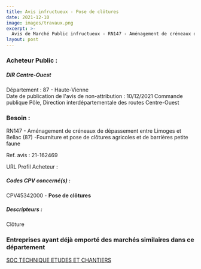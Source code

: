 ```yaml
---
title: Avis infructueux - Pose de clôtures
date: 2021-12-10
image: images/travaux.png
excerpt: >-
  Avis de Marché Public infructueux - RN147 - Aménagement de créneaux de dépassement entre Limoges et Bellac (87) -Fourniture et pose de clôtures agricoles et de barrières petite faune
layout: post
---
```


### Acheteur Public :
##### DIR Centre-Ouest
Département : 87 - Haute-Vienne<br/>
Date de publication de l'avis de non-attribution : 10/12/2021
Commande publique Pôle, Direction interdépartementale des routes Centre-Ouest






### Besoin :

RN147 - Aménagement de créneaux de dépassement entre Limoges et Bellac (87) -Fourniture et pose de clôtures agricoles et de barrières petite faune

Ref. avis : 21-162469

URL Profil Acheteur : 

##### Codes CPV concerné(s) :
CPV45342000 - **Pose de clôtures** <br/>

##### Descripteurs :
Clôture <br/>

### Entreprises ayant déjà emporté des marchés similaires dans ce département
<a href="/entreprise-548/siren-334767738">SOC TECHNIQUE ETUDES ET CHANTIERS</a><br/><br/>
